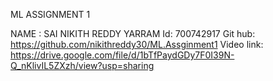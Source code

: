 ML ASSIGNMENT 1

NAME : SAI NIKITH REDDY YARRAM Id: 700742917 Git hub: https://github.com/nikithreddy30/ML.Assginment1 Video link: https://drive.google.com/file/d/1bTfPaydGDy7F0I39N-Q_nKlivIL5ZXzh/view?usp=sharing
